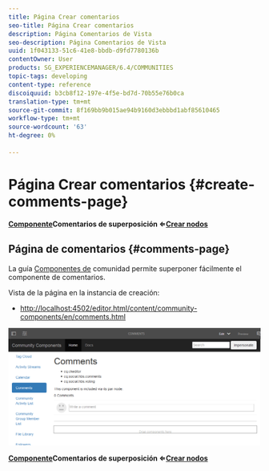```yaml
---
title: Página Crear comentarios
seo-title: Página Crear comentarios
description: Página Comentarios de Vista
seo-description: Página Comentarios de Vista
uuid: 1f043133-51c6-41e8-bbdb-d9fd7780136b
contentOwner: User
products: SG_EXPERIENCEMANAGER/6.4/COMMUNITIES
topic-tags: developing
content-type: reference
discoiquuid: b3cb8f12-197e-4f5e-bd7d-70b55e76b0ca
translation-type: tm+mt
source-git-commit: 8f169bb9b015ae94b9160d3ebbbd1abf85610465
workflow-type: tm+mt
source-wordcount: '63'
ht-degree: 0%

---
```



# Página Crear comentarios {#create-comments-page}

**[Componente](overlay-comments.md)Comentarios de superposición ⇐[Crear nodos](overlay-create-nodes.md)**

## Página de comentarios {#comments-page}

La guía [Componentes de](components-guide.md) comunidad permite superponer fácilmente el componente de comentarios.

Vista de la página en la instancia de creación:

* [http://localhost:4502/editor.html/content/community-components/en/comments.html](http://localhost:4502/editor.html/content/community-components/en/comments.html)

![chlimage_1-125](assets/chlimage_1-125.png)

**[Componente](overlay-comments.md)Comentarios de superposición ⇐[Crear nodos](overlay-create-nodes.md)**